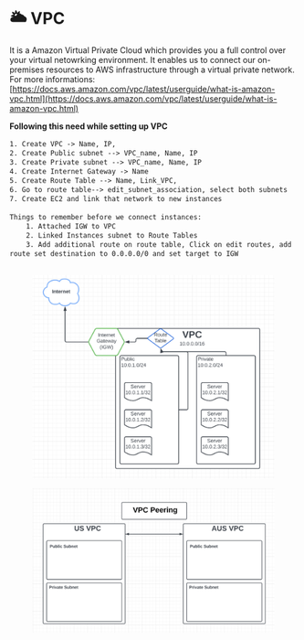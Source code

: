 # 🌥️ VPC

It is a Amazon Virtual Private Cloud which provides you a full control over your virtual netowrking environment. It enables us to connect our on-premises resources to AWS infrastructure through a virtual private network. For more informations: [https://docs.aws.amazon.com/vpc/latest/userguide/what-is-amazon-vpc.html](https://docs.aws.amazon.com/vpc/latest/userguide/what-is-amazon-vpc.html)



**Following this need while setting up VPC**&#x20;

```
1. Create VPC -> Name, IP, 
2. Create Public subnet --> VPC_name, Name, IP
3. Create Private subnet --> VPC_name, Name, IP 
4. Create Internet Gateway -> Name
5. Create Route Table --> Name, Link_VPC, 
6. Go to route table--> edit_subnet_association, select both subnets
7. Create EC2 and link that network to new instances

Things to remember before we connect instances:
	1. Attached IGW to VPC
	2. Linked Instances subnet to Route Tables
	3. Add additional route on route table, Click on edit routes, add route set destination to 0.0.0.0/0 and set target to IGW


```

<figure><img src="../.gitbook/assets/Screen Shot 2022-11-06 at 4.35.32 PM.png" alt=""><figcaption></figcaption></figure>



<figure><img src="../.gitbook/assets/Screen Shot 2022-11-06 at 10.51.01 AM (1).png" alt=""><figcaption></figcaption></figure>
